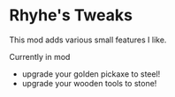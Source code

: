 # Rhyhe's Tweaks

This mod adds various small features I like.

Currently in mod
- upgrade your golden pickaxe to steel!
- upgrade your wooden tools to stone!
